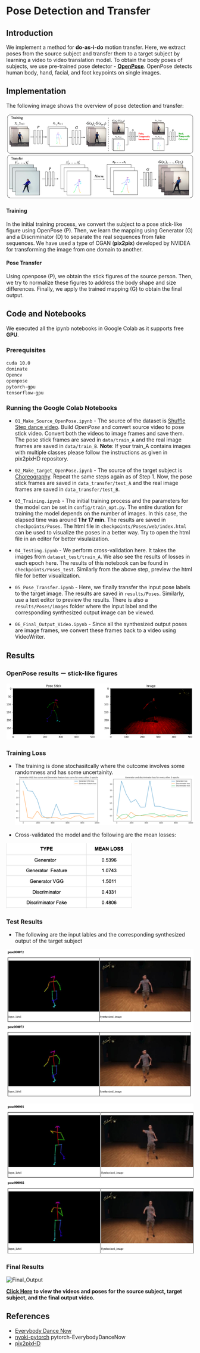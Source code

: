 # Pose Detection and Transfer

## Introduction

We implement a method for **do-as-i-do** motion transfer. Here, we extract poses from the source subject and transfer them to a target subject by learning a video to video translation model. 
To obtain the body poses of subjects, we use pre-trained pose detector - [**OpenPose**](https://github.com/CMU-Perceptual-Computing-Lab/openpose). OpenPose detects human body, hand, facial, and foot keypoints on single images.

## Implementation

The following image shows the overview of pose detection and transfer:

![model_image](references/model.png)

#### Training
In the initial training process, we convert the subject to a pose stick-like figure using OpenPose (P). Then, we learn the mapping using Generator (G) and a Discriminator (D) to separate the real sequences from fake sequences. We have used a type of CGAN (**pix2pix**) developed by NVIDEA for transforming the image from one domain to another. 

#### Pose Transfer

Using openpose (P), we obtain the stick figures of the source person. Then, we try to normalize these figures to address the body shape and size differences. Finally, we apply the trained mapping (G) to obtain the final output. 
  

## Code and Notebooks

We executed all the ipynb notebooks in Google Colab as it supports free **GPU**.

### Prerequisites
```
cuda 10.0
dominate
Opencv
openpose
pytorch-gpu
tensorflow-gpu
```
### Running the Google Colab Notebooks

* `01_Make_Source_OpenPose.ipynb` - The source of the dataset is [Shuffle Step dance video](https://www.youtube.com/watch?v=1SKa4L8J21o). Build *OpenPose* and convert source video to pose stick video. Convert both the videos to image frames and save them. The pose stick frames are saved in `data/train_A` and the real image frames are saved in `data/train_B`. 
**Note**: If your train_A contains images with multiple classes please follow the instructions as given in pix2pixHD repository.

* `02_Make_target_OpenPose.ipynb` - The source of the target subject is [Choreography](https://www.youtube.com/watch?v=etG1e8iPxzU). Repeat the same steps again as of Step 1. Now, the pose stick frames are saved in `data_transfer/test_A` and the real image frames are saved in `data_transfer/test_B`.

* `03_Training.ipynb` - The initial training process and the parameters for the model can be set in `config/train_opt.py`. The entire duration for training the model depends on the number of images. In this case, the elapsed time was around **1 hr 17 min**. The results are saved in `checkpoints/Poses`. The html file in `checkpoints/Poses/web/index.html` can be used to visualize the poses in a better way. Try to open the html file in an editor for better visulaization.

* `04_Testing.ipynb` - We perform cross-validation here. It takes the images from `dataset_test/train_A`. We also see the results of losses in each epoch here.  The results of this notebook can be found in `checkpoints/Poses_test`. Similarly from the above step, preview the html file for better visualization.

* `05_Pose_Transfer.ipynb` - Here, we finally transfer the input pose labels to the target image. The results are saved in `results/Poses`. Similarly, use a text editor to preview the results. There is also a `results/Poses/images` folder where the input label and the corresponding synthesized output image can be viewed. 

* `06_Final_Output_Video.ipynb` - Since all the synthesized output poses are image frames, we convert these frames back to a video using VideoWriter. 

## Results

### OpenPose results － stick-like figures

![openpose](references/Pose_stick.png)

### Training Loss

* The training is done stochasitcally  where the outcome involves some randomness and has some uncertainity. 
![Trainingloss](references/Training_loss.png)

* Cross-validated the model and the following are the mean losses:

![Cross-val-loss](references/mean_loss.png)

### Test Results  

* The following are the input lables and the corresponding synthesized output of the target subject

![Test1](references/test_image1.png)

![Test2](references/test_image2.png)

### Final Results
![Final_Output](results/final_output.gif)  

**[Click Here](https://drive.google.com/open?id=1zMPdNXnCKrvAfdy0fJ-rkMLG-qt5FYiB) to view the videos and poses for the source subject, target subject, and the final output video.**




## References
- [Everybody Dance Now](https://arxiv.org/abs/1808.07371)
- [nyoki-pytorch](https://github.com/nyoki-mtl/pytorch-EverybodyDanceNow) pytorch-EverybodyDanceNow
- [pix2pixHD](https://github.com/NVIDIA/pix2pixHD)